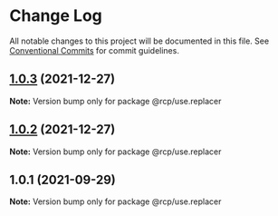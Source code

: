 # Change Log

All notable changes to this project will be documented in this file.
See [Conventional Commits](https://conventionalcommits.org) for commit guidelines.

<a name="1.0.3"></a>

## [1.0.3](https://github.com/imcuttle/rcp/compare/@rcp/use.replacer@1.0.2...@rcp/use.replacer@1.0.3) (2021-12-27)

**Note:** Version bump only for package @rcp/use.replacer

<a name="1.0.2"></a>

## [1.0.2](https://github.com/imcuttle/rcp/compare/@rcp/use.replacer@1.0.1...@rcp/use.replacer@1.0.2) (2021-12-27)

**Note:** Version bump only for package @rcp/use.replacer

<a name="1.0.1"></a>

## 1.0.1 (2021-09-29)

**Note:** Version bump only for package @rcp/use.replacer
